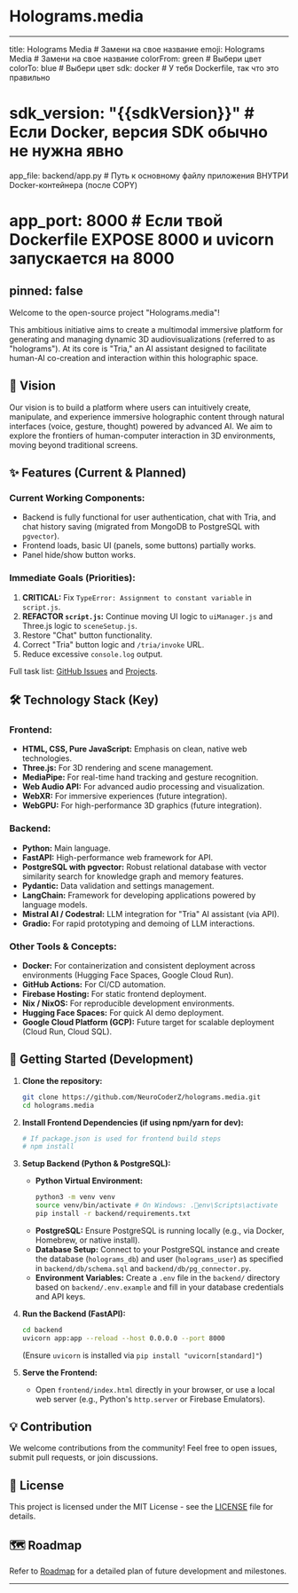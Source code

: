 # Holograms.media

---
title: Holograms Media # Замени на свое название
emoji:  Holograms Media # Замени на свое название
colorFrom: green # Выбери цвет
colorTo: blue # Выбери цвет
sdk: docker # У тебя Dockerfile, так что это правильно
# sdk_version: "{{sdkVersion}}" # Если Docker, версия SDK обычно не нужна явно
app_file: backend/app.py # Путь к основному файлу приложения ВНУТРИ Docker-контейнера (после COPY)
# app_port: 8000 # Если твой Dockerfile EXPOSE 8000 и uvicorn запускается на 8000
pinned: false
---

Welcome to the open-source project "Holograms.media"!

This ambitious initiative aims to create a multimodal immersive platform for generating and managing dynamic 3D audiovisualizations (referred to as "holograms"). At its core is "Tria," an AI assistant designed to facilitate human-AI co-creation and interaction within this holographic space.

## 🌟 Vision

Our vision is to build a platform where users can intuitively create, manipulate, and experience immersive holographic content through natural interfaces (voice, gesture, thought) powered by advanced AI. We aim to explore the frontiers of human-computer interaction in 3D environments, moving beyond traditional screens.

## ✨ Features (Current & Planned)

### Current Working Components:

*   Backend is fully functional for user authentication, chat with Tria, and chat history saving (migrated from MongoDB to PostgreSQL with `pgvector`).
*   Frontend loads, basic UI (panels, some buttons) partially works.
*   Panel hide/show button works.

### Immediate Goals (Priorities):

1.  **CRITICAL:** Fix `TypeError: Assignment to constant variable` in `script.js`.
2.  **REFACTOR `script.js`:** Continue moving UI logic to `uiManager.js` and Three.js logic to `sceneSetup.js`.
3.  Restore "Chat" button functionality.
4.  Correct "Tria" button logic and `/tria/invoke` URL.
5.  Reduce excessive `console.log` output.

Full task list: [GitHub Issues](https://github.com/NeuroCoderZ/holograms.media/issues) and [Projects](https://github.com/NeuroCoderZ/holograms.media/projects).

## 🛠 Technology Stack (Key)

### Frontend:

*   **HTML, CSS, Pure JavaScript:** Emphasis on clean, native web technologies.
*   **Three.js:** For 3D rendering and scene management.
*   **MediaPipe:** For real-time hand tracking and gesture recognition.
*   **Web Audio API:** For advanced audio processing and visualization.
*   **WebXR:** For immersive experiences (future integration).
*   **WebGPU:** For high-performance 3D graphics (future integration).

### Backend:

*   **Python:** Main language.
*   **FastAPI:** High-performance web framework for API.
*   **PostgreSQL with pgvector:** Robust relational database with vector similarity search for knowledge graph and memory features.
*   **Pydantic:** Data validation and settings management.
*   **LangChain:** Framework for developing applications powered by language models.
*   **Mistral AI / Codestral:** LLM integration for "Tria" AI assistant (via API).
*   **Gradio:** For rapid prototyping and demoing of LLM interactions.

### Other Tools & Concepts:

*   **Docker:** For containerization and consistent deployment across environments (Hugging Face Spaces, Google Cloud Run).
*   **GitHub Actions:** For CI/CD automation.
*   **Firebase Hosting:** For static frontend deployment.
*   **Nix / NixOS:** For reproducible development environments.
*   **Hugging Face Spaces:** For quick AI demo deployment.
*   **Google Cloud Platform (GCP):** Future target for scalable deployment (Cloud Run, Cloud SQL).

## 🚀 Getting Started (Development)

1.  **Clone the repository:**
    ```bash
    git clone https://github.com/NeuroCoderZ/holograms.media.git
    cd holograms.media
    ```
2.  **Install Frontend Dependencies (if using npm/yarn for dev):**
    ```bash
    # If package.json is used for frontend build steps
    # npm install
    ```
3.  **Setup Backend (Python & PostgreSQL):**
    *   **Python Virtual Environment:**
        ```bash
        python3 -m venv venv
        source venv/bin/activate # On Windows: .env\Scripts\activate
        pip install -r backend/requirements.txt
        ```
    *   **PostgreSQL:** Ensure PostgreSQL is running locally (e.g., via Docker, Homebrew, or native install).
    *   **Database Setup:** Connect to your PostgreSQL instance and create the database (`holograms_db`) and user (`holograms_user`) as specified in `backend/db/schema.sql` and `backend/db/pg_connector.py`.
    *   **Environment Variables:** Create a `.env` file in the `backend/` directory based on `backend/.env.example` and fill in your database credentials and API keys.

4.  **Run the Backend (FastAPI):**
    ```bash
    cd backend
    uvicorn app:app --reload --host 0.0.0.0 --port 8000
    ```
    (Ensure `uvicorn` is installed via `pip install "uvicorn[standard]"`)

5.  **Serve the Frontend:**
    *   Open `frontend/index.html` directly in your browser, or use a local web server (e.g., Python's `http.server` or Firebase Emulators).

## 💡 Contribution

We welcome contributions from the community! Feel free to open issues, submit pull requests, or join discussions.

## 📄 License

This project is licensed under the MIT License - see the [LICENSE](LICENSE) file for details.

## 🗺️ Roadmap

Refer to [Roadmap](docs/00_OVERVIEW_AND_CONTEXT/ROADMAP.md) for a detailed plan of future development and milestones.

---

